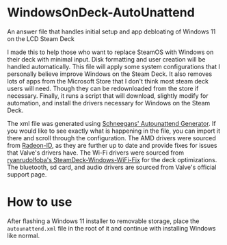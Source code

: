 # WindowsOnDeck-AutoUnattend
An answer file that handles initial setup and app debloating of Windows 11 on the LCD Steam Deck

I made this to help those who want to replace SteamOS with Windows on their deck with minimal input. Disk formatting and user creation will be handled automatically.
This file will apply some system configurations that I personally believe improve Windows on the Steam Deck. It also removes lots of apps from the Microsoft Store that I don't think most steam deck users will need. Though they can be redownloaded from the store if necessary. Finally, it runs a script that will download, slightly modify for automation, and install the drivers necessary for Windows on the Steam Deck.

The xml file was generated using [Schneegans' Autounattend Generator](https://schneegans.de/windows/unattend-generator). If you would like to see exactly what is happening in the file, you can import it there and scroll through the configuration.
The AMD drivers were sourced from [Radeon-ID](https://sourceforge.net/projects/radeon-id-distribution/files/Release%20Polaris-Vega-Navi/Release%20AMD%20SoC/), as they are further up to date and provide fixes for issues that Valve's drivers have.
The Wi-Fi drivers were sourced from [ryanrudolfoba's SteamDeck-Windows-WiFi-Fix](https://github.com/ryanrudolfoba/SteamDeck-Windows-WiFi-Fix) for the deck optimizations.
The bluetooth, sd card, and audio drivers are sourced from Valve's official support page.

# How to use
After flashing a Windows 11 installer to removable storage, place the `autounattend.xml` file in the root of it and continue with installing Windows like normal.
